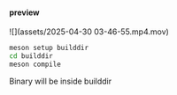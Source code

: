 #### preview
![](assets/2025-04-30 03-46-55.mp4.mov)

```sh
meson setup builddir
cd builddir
meson compile
```

Binary will be inside builddir

